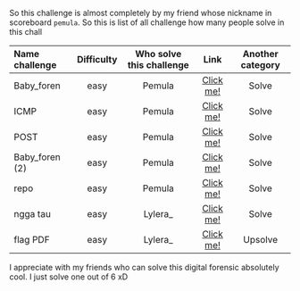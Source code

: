 So this challenge is almost completely by my friend whose nickname in scoreboard `pemula`. So this is list of all challenge how many people solve in this chall

  | Name challenge | Difficulty | Who solve this challenge | Link | Another category |
  | :------- | :------: | :------: |  :------: | :------: |
  | Baby_foren | easy | Pemula | [Click me!](https://github.com/Lunalight-Yui/CTF/tree/main/2025/ITS%20ctf/CompIT/Digital%20Forensic/Baby%20Foren) | Solve |
  | ICMP | easy | Pemula | [Click me!](https://github.com/Lunalight-Yui/CTF/tree/main/2025/ITS%20ctf/CompIT/Digital%20Forensic/ICMP) | Solve |
  | POST | easy | Pemula | [Click me!](https://github.com/Lunalight-Yui/CTF/tree/main/2025/ITS%20ctf/CompIT/Digital%20Forensic/POST) | Solve |
  | Baby_foren (2) | easy | Pemula | [Click me!](https://github.com/Lunalight-Yui/CTF/tree/main/2025/ITS%20ctf/CompIT/Digital%20Forensic/baby_foren%20(2)) | Solve |
  | repo | easy | Pemula | [Click me!](https://github.com/Lunalight-Yui/CTF/tree/main/2025/ITS%20ctf/CompIT/Digital%20Forensic/repo) | Solve |
  | ngga tau | easy | Lylera_ | [Click me!](https://github.com/Lunalight-Yui/CTF/tree/main/2025/ITS%20ctf/CompIT/Digital%20Forensic/ngga%20tau) | Solve |
  | flag PDF | easy | Lylera_ | [Click me!](https://github.com/Lunalight-Yui/CTF/tree/main/2025/ITS%20ctf/CompIT/Digital%20Forensic/flag%20PDF) | Upsolve |

  I appreciate with my friends who can solve this digital forensic absolutely cool. I just solve one out of 6 xD

